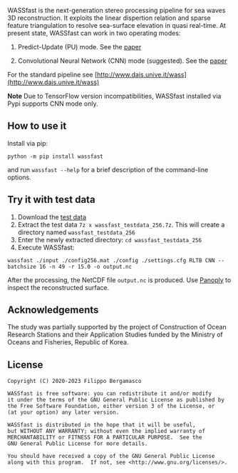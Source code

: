 WASSfast is the next-generation stereo processing pipeline for sea waves 3D reconstruction. It exploits the linear dispertion relation and sparse feature triangulation to resolve sea-surface elevation in quasi real-time. At present state, WASSfast can work in two operating modes:

1) Predict-Update (PU) mode. See the [paper](https://www.sciencedirect.com/science/article/pii/S0098300420306385)

2) Convolutional Neural Network (CNN) mode (suggested). See the [paper](https://www.mdpi.com/2072-4292/13/18/3780/pdf)


For the standard pipeline see [http://www.dais.unive.it/wass](http://www.dais.unive.it/wass)

**Note** Due to TensorFlow version incompatibilities, WASSfast installed via Pypi supports CNN mode only.

## How to use it

Install via pip:

```
python -m pip install wassfast
```

and run `wassfast --help` for a brief description of the command-line options.


## Try it with test data

1. Download the [test data](https://www.dais.unive.it/wass/wassfast_testdata_256.7z)
2. Extract the test data ```7z x wassfast_testdata_256.7z```. This will create
   a directory named `wassfast_testdata_256`
3. Enter the newly extracted directory: `cd wassfast_testdata_256`
4. Execute WASSfast:

```
wassfast ./input ./config256.mat ./config ./settings.cfg RLTB CNN --batchsize 16 -n 49 -r 15.0 -o output.nc 
```

After the processing, the NetCDF file `output.nc` is produced. Use [Panoply](https://www.giss.nasa.gov/tools/panoply/) to inspect the reconstructed surface.


## Acknowledgements

The study was partially supported by the project of Construction of Ocean Research Stations and their Application Studies funded by the Ministry of Oceans and Fisheries, Republic of Korea.


## License

```
Copyright (C) 2020-2023 Filippo Bergamasco 

WASSfast is free software: you can redistribute it and/or modify
it under the terms of the GNU General Public License as published by
the Free Software Foundation, either version 3 of the License, or
(at your option) any later version.

WASSfast is distributed in the hope that it will be useful,
but WITHOUT ANY WARRANTY; without even the implied warranty of
MERCHANTABILITY or FITNESS FOR A PARTICULAR PURPOSE.  See the
GNU General Public License for more details.

You should have received a copy of the GNU General Public License
along with this program.  If not, see <http://www.gnu.org/licenses/>.
```
